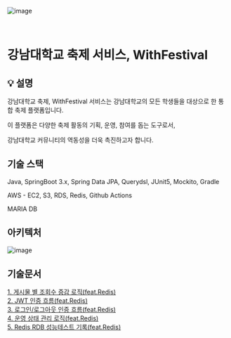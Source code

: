 ![image](https://github.com/angelSooho/wf-back/assets/26915908/3daca5dc-76ae-4322-8e96-c5ccd47b62df)

<br/>

# 강남대학교 축제 서비스, WithFestival

## 💡 설명
강남대학교 축제, WithFestival 서비스는 강남대학교의 모든 학생들을 대상으로 한 통합 축제 플랫폼입니다. 

이 플랫폼은 다양한 축제 활동의 기획, 운영, 참여를 돕는 도구로서, 

강남대학교 커뮤니티의 역동성을 더욱 촉진하고자 합니다.

## 기술 스택
Java, SpringBoot 3.x, Spring Data JPA, Querydsl, JUnit5, Mockito, Gradle

AWS - EC2, S3, RDS, Redis, Github Actions

MARIA DB

## 아키텍처
![image](https://github.com/miIlicon/wf-back/assets/77851079/15befc60-0bfc-49a0-bf33-ec3ec218a6d1)


## 기술문서
<a href= "https://bedecked-hosta-ff2.notion.site/5666a27d972f4ba69f721f1651e8aa86?pvs=4" target="_blank"></a>


<a href= "https://bedecked-hosta-ff2.notion.site/feat-Redis-4c30c3012b984ba181b0c5810e49f575?pvs=4" target="_blank">  1. 게시물 별 조회수 증감 로직(feat.Redis)</a><br/>
<a href= "https://bedecked-hosta-ff2.notion.site/JWT-d0c64afe1bdf4a9dbee814c5df778e57?pvs=4" target="_blank">  2. JWT 인증 흐름(feat.Redis)</a><br/>
<a href= "https://bedecked-hosta-ff2.notion.site/dee8e72c02e044f882f19392b1cd413f?pvs=4" target="_blank">  3. 로그인/로그아웃 인증 흐름(feat.Redis)</a><br/>
<a href= "https://bedecked-hosta-ff2.notion.site/d4e79a01056747cf811cbec94324fb32?pvs=4" target="_blank">  4. 운영 상태 관리 로직(feat.Redis)</a><br/>
<a href= "https://bedecked-hosta-ff2.notion.site/Redis-RDB-a5a749ab80a4457c87d42f316e3a9e71?pvs=4" target="_blank">  5. Redis RDB 성능테스트 기록(feat.Redis)</a><br/>
